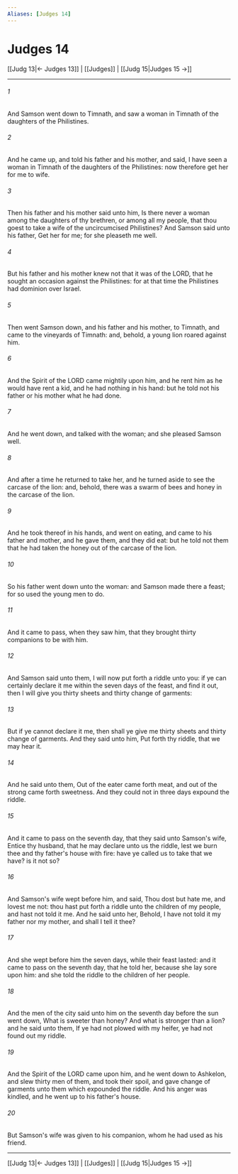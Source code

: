 ```yaml
---
Aliases: [Judges 14]
---
```

# Judges 14

[[Judg 13|← Judges 13]] | [[Judges]] | [[Judg 15|Judges 15 →]]
***



###### 1 
And Samson went down to Timnath, and saw a woman in Timnath of the daughters of the Philistines. 

###### 2 
And he came up, and told his father and his mother, and said, I have seen a woman in Timnath of the daughters of the Philistines: now therefore get her for me to wife. 

###### 3 
Then his father and his mother said unto him, Is there never a woman among the daughters of thy brethren, or among all my people, that thou goest to take a wife of the uncircumcised Philistines? And Samson said unto his father, Get her for me; for she pleaseth me well. 

###### 4 
But his father and his mother knew not that it was of the LORD, that he sought an occasion against the Philistines: for at that time the Philistines had dominion over Israel. 

###### 5 
Then went Samson down, and his father and his mother, to Timnath, and came to the vineyards of Timnath: and, behold, a young lion roared against him. 

###### 6 
And the Spirit of the LORD came mightily upon him, and he rent him as he would have rent a kid, and he had nothing in his hand: but he told not his father or his mother what he had done. 

###### 7 
And he went down, and talked with the woman; and she pleased Samson well. 

###### 8 
And after a time he returned to take her, and he turned aside to see the carcase of the lion: and, behold, there was a swarm of bees and honey in the carcase of the lion. 

###### 9 
And he took thereof in his hands, and went on eating, and came to his father and mother, and he gave them, and they did eat: but he told not them that he had taken the honey out of the carcase of the lion. 

###### 10 
So his father went down unto the woman: and Samson made there a feast; for so used the young men to do. 

###### 11 
And it came to pass, when they saw him, that they brought thirty companions to be with him. 

###### 12 
And Samson said unto them, I will now put forth a riddle unto you: if ye can certainly declare it me within the seven days of the feast, and find it out, then I will give you thirty sheets and thirty change of garments: 

###### 13 
But if ye cannot declare it me, then shall ye give me thirty sheets and thirty change of garments. And they said unto him, Put forth thy riddle, that we may hear it. 

###### 14 
And he said unto them, Out of the eater came forth meat, and out of the strong came forth sweetness. And they could not in three days expound the riddle. 

###### 15 
And it came to pass on the seventh day, that they said unto Samson's wife, Entice thy husband, that he may declare unto us the riddle, lest we burn thee and thy father's house with fire: have ye called us to take that we have? is it not so? 

###### 16 
And Samson's wife wept before him, and said, Thou dost but hate me, and lovest me not: thou hast put forth a riddle unto the children of my people, and hast not told it me. And he said unto her, Behold, I have not told it my father nor my mother, and shall I tell it thee? 

###### 17 
And she wept before him the seven days, while their feast lasted: and it came to pass on the seventh day, that he told her, because she lay sore upon him: and she told the riddle to the children of her people. 

###### 18 
And the men of the city said unto him on the seventh day before the sun went down, What is sweeter than honey? And what is stronger than a lion? and he said unto them, If ye had not plowed with my heifer, ye had not found out my riddle. 

###### 19 
And the Spirit of the LORD came upon him, and he went down to Ashkelon, and slew thirty men of them, and took their spoil, and gave change of garments unto them which expounded the riddle. And his anger was kindled, and he went up to his father's house. 

###### 20 
But Samson's wife was given to his companion, whom he had used as his friend.

***
[[Judg 13|← Judges 13]] | [[Judges]] | [[Judg 15|Judges 15 →]]
